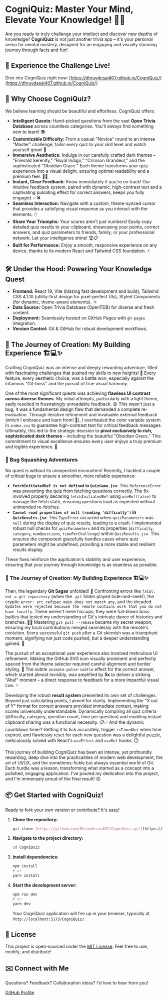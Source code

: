 # CogniQuiz: Master Your Mind, Elevate Your Knowledge! 🧠✨

Are you ready to truly challenge your intellect and discover new depths of knowledge? **CogniQuiz** is not just another trivia app – it's your personal arena for mental mastery, designed for an engaging and visually stunning journey through facts and fun!

## 🚀 Experience the Challenge Live!

Dive into CogniQuiz right now: [https://dhruvdesai407.github.io/CogniQuiz/](https://dhruvdesai407.github.io/CogniQuiz/)

## 🎯 Why Choose CogniQuiz?

We believe learning should be beautiful and effortless. CogniQuiz offers:

* **Intelligent Quests:** Hand-picked questions from the vast **Open Trivia Database** across countless categories. You'll always find something new to learn! 📚
* **Customizable Difficulty:** From a casual "Novice" round to an intense "Master" challenge, tailor every quiz to your skill level and watch yourself grow! 💪
* **Immersive Aesthetics:** Indulge in our carefully crafted dark themes – "Emerald Serenity," "Royal Indigo," "Crimson Grandeur," and the sophisticated "Obsidian Grace." Each theme transforms your quiz experience into a visual delight, ensuring optimal readability and a premium feel. 🎨✨
* **Instant, Clear Feedback:** Know immediately if you're on track! Our intuitive feedback system, paired with dynamic, high-contrast text and a captivating pulsating effect for correct answers, keeps you fully engaged. ✅❌
* **Seamless Interaction:** Navigate with a custom, theme-synced cursor that provides a satisfying visual response as you interact with the elements. 🖱️
* **Share Your Triumphs:** Your scores aren't just numbers! Easily copy detailed quiz results to your clipboard, showcasing your points, correct answers, and quiz parameters to friends, family, or your professional network. Let your intelligence shine! 🏆📋
* **Built for Performance:** Enjoy a smooth, responsive experience on any device, thanks to its modern React and Tailwind CSS foundation. ⚡

## 🛠️ Under the Hood: Powering Your Knowledge Quest

* **Frontend:** React 19, Vite (blazing fast development and build), Tailwind CSS 4.1.10 (utility-first design for pixel-perfect UIs), Styled Components (for dynamic, theme-aware elements). ⚛️
* **Data Source:** Open Trivia Database (OpenTDB) for diverse and fresh content.
* **Deployment:** Seamlessly hosted on GitHub Pages with `gh-pages` integration.
* **Version Control:** Git & GitHub for robust development workflows.

## 🚧 The Journey of Creation: My Building Experience 🏗️💻✨

Crafting CogniQuiz was an intense and deeply rewarding adventure, filled with fascinating challenges that pushed my skills to new heights! 🤯 Every feature, every aesthetic choice, was a battle won, especially against the infamous "Git-boss" and the pursuit of true visual harmony.

One of the most significant quests was achieving **flawless UI contrast across diverse themes**. My initial attempts, particularly with a light theme, sadly resulted in frustratingly unreadable feedback. 😩 This wasn't just a bug; it was a fundamental design flaw that demanded a complete re-evaluation. Through iterative refinement and invaluable external feedback (which I embrace and learn from! 🙏), I overhauled the color variable system in `index.css` to guarantee high-contrast text for critical feedback messages. Ultimately, this led to the strategic decision to **pivot exclusively to rich, sophisticated dark themes** – including the beautiful "Obsidian Grace." This commitment to visual excellence ensures every user enjoys a truly premium and legible experience. 🎉

### 🐛 Bug Squashing Adventures

No quest is without its unexpected encounters! Recently, I tackled a couple of critical bugs to ensure a smoother, more reliable experience:

*   **`fetchInitiatedRef is not defined` in `QuizGame.jsx`**: This `ReferenceError` was preventing the quiz from fetching questions correctly. The fix involved properly declaring `fetchInitiatedRef` using `useRef(false)` to manage the fetch state, ensuring questions load as expected without unintended re-fetches.
*   **`Cannot read properties of null (reading 'difficulty')` in `QuizResults.jsx`**: This `TypeError` occurred when `quizParameters` was `null` during the display of quiz results, leading to a crash. I implemented robust null checks for `quizParameters` and its properties (`difficulty`, `category`, `numQuestions`, `timePerChallenge`) within `QuizResults.jsx`. This ensures the component gracefully handles cases where quiz parameters might be undefined, providing a more stable and resilient results display.

These fixes reinforce the application's stability and user experience, ensuring that your journey through knowledge is as seamless as possible.

### 🚧 The Journey of Creation: My Building Experience 🏗️💻✨

Then, the legendary **Git Sagas** unfolded! 📜 Confronting errors like `fatal: not a git repository` (when the `.git` folder played hide-and-seek!), the cryptic `error: src refspec main does not match any`, and the dreaded `Updates were rejected because the remote contains work that you do not have locally`. These weren't mere hiccups; they were full-blown boss battles that tested my understanding of Git's intricate dance of histories and branches. 😵‍💫 Mastering `git pull --rebase` became my secret weapon, ensuring my local contributions merged seamlessly with the remote's evolution. Every successful `git push` after a Git skirmish was a triumphant moment, signifying not just code pushed, but a deeper understanding gained. 💪

The pursuit of an exceptional user experience also involved meticulous UI refinement. Making the GitHub SVG icon visually prominent and perfectly spaced from the theme selector required careful alignment and border styling. 📐 The subtle `animate-pulse-subtle` effect for the correct answer, which started almost invisibly, was amplified by **5x** to deliver a striking "Aha!" moment – a direct response to feedback for a more impactful visual cue. ✨

Developing the robust **result system** presented its own set of challenges. Beyond just calculating points, I aimed for clarity. Implementing the "X out of Y" format for correct answers provided immediate context, making scores universally understandable. Dynamically compiling all quiz criteria (difficulty, category, question count, time per question) and enabling instant clipboard sharing was a functional necessity. 📋✅ And the dynamic countdown timer? Getting it to tick accurately, trigger `isTimedOut` when time expired, and flawlessly reset for each new question was a delightful puzzle, meticulously solved with React's `useEffect` and `useRef` hooks. ⏱️

This journey of building CogniQuiz has been an intense, yet profoundly rewarding, deep dive into the practicalities of modern web development, the art of UI/UX, and the sometimes-fickle but always essential world of Git. Each hurdle was a lesson, transforming what started as a concept into a polished, engaging application. I've poured my dedication into this project, and I'm immensely proud of the final result! 😊

## 📦 Get Started with CogniQuiz!

Ready to fork your own version or contribute? It's easy!

1.  **Clone the repository:**
    ```bash
    git clone [https://github.com/Dhruvdesai407/CogniQuiz.git](https://github.com/Dhruvdesai407/CogniQuiz.git)
    ```
2.  **Navigate to the project directory:**
    ```bash
    cd CogniQuiz
    ```
3.  **Install dependencies:**
    ```bash
    npm install
    # or
    yarn install
    ```
4.  **Start the development server:**
    ```bash
    npm run dev
    # or
    yarn dev
    ```
    Your CogniQuiz application will fire up in your browser, typically at `http://localhost:5173/CogniQuiz/`.

## 📜 License

This project is open-sourced under the [MIT License](LICENSE.md). Feel free to use, modify, and distribute!

## ✉️ Connect with Me

Questions? Feedback? Collaboration ideas? I'd love to hear from you!

[GitHub Profile](https://github.com/Dhruvdesai407)
